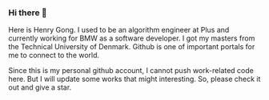### Hi there 👋
<!-- [![Anurag's GitHub stats](https://github-readme-stats.vercel.app/api?username=StarGazer1995)](https://github.com/anuraghazra/github-readme-stats) -->
<!-- --- -->

Here is Henry Gong. I used to be an algorithm engineer at Plus and currently working for BMW as a software developer. I got my masters from the Technical University of Denmark. Github is one of important portals for me to connect to the world. 

Since this is my personal github account, I cannot push work-related code here. But I will update some works that might interesting. So, please check it out and give a star.
<!--
**StarGazer1995/StarGazer1995** is a ✨ _special_ ✨ repository because its `README.md` (this file) appears on your GitHub profile.

Here are some ideas to get you started:

- 🔭 I’m currently working on ...
- 🌱 I’m currently learning ...
- 👯 I’m looking to collaborate on ...
- 🤔 I’m looking for help with ...
- 💬 Ask me about ...
- 📫 How to reach me: ...
- 😄 Pronouns: ...
- ⚡ Fun fact: ...
-->
